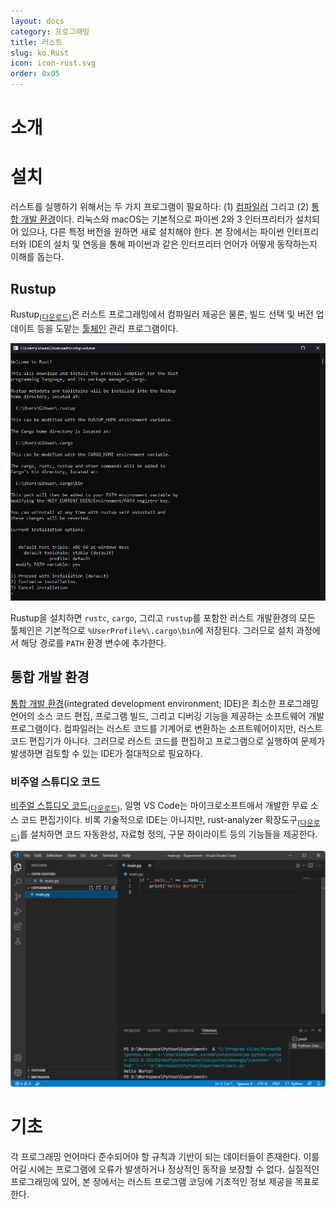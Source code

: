 ```yaml
---
layout: docs
category: 프로그래밍
title: 러스트
slug: ko.Rust
icon: icon-rust.svg
order: 0x05
---
```

# 소개

# 설치
러스트를 실행하기 위해서는 두 가지 프로그램이 필요하다: (1) [컴파일러](#Rustup) 그리고 (2) [통합 개발 환경](#통합-개발-환경)이다. 리눅스와 macOS는 기본적으로 파이썬 2와 3 인터프리터가 설치되어 있으나, 다른 특정 버전을 원하면 새로 설치해야 한다. 본 장에서는 파이썬 인터프리터와 IDE의 설치 및 연동을 통해 파이썬과 같은 인터프리터 언어가 어떻게 동작하는지 이해를 돕는다.

## Rustup
Rustup<sub>([다운로드](https://www.rust-lang.org/tools/install))</sub>은 러스트 프로그래밍에서 컴파일러 제공은 물론, 빌드 선택 및 버전 업데이트 등을 도맡는 [툴체인](https://ko.wikipedia.org/wiki/툴체인) 관리 프로그램이다.

![Rustup 설치 화면](/images/docs/rust/rustup_init_startup.png)

Rustup을 설치하면 `rustc`, `cargo`, 그리고 `rustup`를 포함한 러스트 개발환경의 모든 툴체인은 기본적으로 `%UserProfile%\.cargo\bin`에 저장된다. 그러므로 설치 과정에서 해당 경로를 `PATH` 환경 변수에 추가한다.

## 통합 개발 환경
[통합 개발 환경](https://ko.wikipedia.org/wiki/통합_개발_환경)(integrated development environment; IDE)은 최소한 프로그래밍 언어의 소스 코드 편집, 프로그램 빌드, 그리고 디버깅 기능을 제공하는 소프트웨어 개발 프로그램이다. 컴파일러는 러스트 코드를 기계어로 변환하는 소프트웨어이지만, 러스트 코드 편집기가 아니다. 그러므로 러스트 코드를 편집하고 프로그램으로 실행하여 문제가 발생하면 검토할 수 있는 IDE가 절대적으로 필요하다.

### 비주얼 스튜디오 코드
[비주얼 스튜디오 코드](https://ko.wikipedia.org/wiki/비주얼_스튜디오_코드)<sub>([다운로드](https://code.visualstudio.com/download))</sub>, 일명 VS Code는 마이크로소프트에서 개발한 무료 소스 코드 편집기이다. 비록 기술적으로 IDE는 아니지만, rust-analyzer 확장도구<sub>([다운로드](https://marketplace.visualstudio.com/items?itemName=rust-lang.rust-analyzer))</sub>를 설치하면 코드 자동완성, 자료형 정의, 구문 하이라이트 등의 기능들을 제공한다.

![VS Code에서 파이썬 3 작업 환경 예시](/images/docs/python/python_vscode_example.png)

# 기초
각 프로그래밍 언어마다 준수되어야 할 규칙과 기반이 되는 데이터들이 존재한다. 이를 어길 시에는 프로그램에 오류가 발생하거나 정상적인 동작을 보장할 수 없다. 실질적인 프로그래밍에 있어, 본 장에서는 러스트 프로그램 코딩에 기초적인 정보 제공을 목표로 한다.
